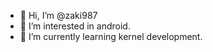 - 👋 Hi, I’m @zaki987
- 👀 I’m interested in android. 
- 🌱 I’m currently learning kernel development.




<!---
zaki987/zaki987 is a ✨ special ✨ repository because its `README.md` (this file) appears on your GitHub profile.
You can click the Preview link to take a look at your changes.
--->
